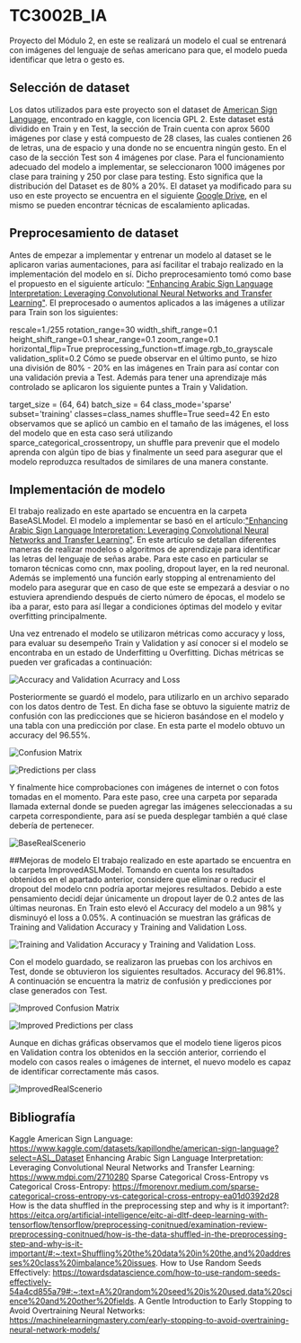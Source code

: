 # TC3002B_IA
Proyecto del Módulo 2, en este se realizará un modelo el cual se entrenará con imágenes del lenguaje de señas americano para que, el modelo pueda identificar que letra o gesto es.

## Selección de dataset
Los datos utilizados para este proyecto son el dataset de [American  Sign Language](https://www.kaggle.com/datasets/kapillondhe/american-sign-language?select=ASL_Dataset), encontrado en kaggle, con licencia GPL 2. Este dataset está dividido en Train y en Test, la sección de Train cuenta con aprox 5600 imágenes por clase y está compuesto de 28 clases, las cuales contienen 26 de letras, una de espacio y una donde no se encuentra ningún gesto. En el caso de la sección Test son 4 imágenes por clase. Para el funcionamiento adecuado del modelo a implementar, se seleccionaron 1000 imágenes por clase para training y 250 por clase para testing. Esto significa que la distribución del Dataset es de 80% a 20%. El dataset ya modificado para su uso en este proyecto se encuentra en el siguiente [Google Drive](https://drive.google.com/drive/folders/12T7WFUGrXnJnKvZKeLaGCPVRHsZfRWJj?usp=sharing), en el mismo se pueden encontrar técnicas de escalamiento aplicadas.

## Preprocesamiento de dataset
Antes de empezar a implementar y entrenar un modelo al dataset se le aplicaron varias aumentaciones, para así facilitar el trabajo realizado en la implementación del modelo en sí. Dicho preprocesamiento tomó como base el propuesto en el siguiente artículo: ["Enhancing Arabic Sign Language Interpretation: Leveraging Convolutional Neural Networks and Transfer Learning"](https://www.mdpi.com/2710280). El preprocesado o aumentos aplicados a las imágenes a utilizar para Train son los siguientes:

rescale=1./255
rotation_range=30
width_shift_range=0.1
height_shift_range=0.1
shear_range=0.1
zoom_range=0.1
horizontal_flip=True
preprocessing_function=tf.image.rgb_to_grayscale
validation_split=0.2
Cómo se puede observar en el último punto, se hizo una división de 80% - 20% en las imágenes en Train para así contar con una validación previa a Test. Además para tener una aprendizaje más controlado se aplicaron los siguiente puntes a Train y Validation.

target_size = (64, 64)
batch_size = 64
class_mode='sparse'
subset='training'
classes=class_names
shuffle=True
seed=42
En esto observamos que se aplicó un cambio en el tamaño de las imágenes, el loss del modelo que en esta caso será utilizando sparce_categorical_crossentropy, un shuffle para prevenir que el modelo aprenda con algún tipo de bias y finalmente un seed para asegurar que el modelo reproduzca resultados de similares de una manera constante.

## Implementación de modelo
El trabajo realizado en este apartado se encuentra en la carpeta BaseASLModel. El modelo a implementar se basó en el artículo:["Enhancing Arabic Sign Language Interpretation: Leveraging Convolutional Neural Networks and Transfer Learning"](https://www.mdpi.com/2710280). En este artículo se detallan diferentes maneras de realizar modelos o algoritmos de aprendizaje para identificar las letras del lenguaje de señas arabe. Para este caso en particular se tomaron técnicas como cnn, max pooling, dropout layer, en la red neuronal. Además se implementó una función early stopping al entrenamiento del modelo para asegurar que en caso de que este se empezará a desviar o no estuviera aprendiendo después de cierto número de épocas, el modelo se iba a parar, esto para así llegar a condiciones óptimas del modelo y evitar overfitting principalmente.

Una vez entrenado el modelo se utilizaron métricas como accuracy y loss, para evaluar su desempeño Train y Validation y así conocer si el modelo se encontraba en un estado de Underfitting u Overfitting. Dichas métricas se pueden ver graficadas a continuación:
 
![Accuracy and Validation Acurracy and Loss](https://github.com/Aderjarn/TC3002B_IA/assets/55771964/f1e2c88d-a32a-46c5-9878-c87f085e7df6)

Posteriormente se guardó el modelo, para utilizarlo en un archivo separado con los datos dentro de Test. En dicha fase se obtuvo la siguiente matriz de confusión con las predicciones que se hicieron basándose en el modelo y una tabla con una predicción por clase. En esta parte el modelo obtuvo un accuracy del 96.55%.

![Confusion Matrix](https://github.com/Aderjarn/TC3002B_IA/assets/55771964/9ece29d1-995a-45ce-b7fb-ebcd6289b2e9)

![Predictions per class](https://github.com/Aderjarn/TC3002B_IA/assets/55771964/b18d5c2a-7921-4273-b806-df889dda5ab4)

Y finalmente hice comprobaciones con imágenes de internet o con fotos tomadas en el momento. Para este paso, cree una carpeta por separada llamada external donde se pueden agregar las imágenes seleccionadas a su carpeta correspondiente, para así se pueda desplegar también a qué clase debería de pertenecer.

![BaseRealScenerio](https://github.com/Aderjarn/TC3002B_IA/assets/55771964/fe62178a-4ff8-4d20-a579-a5c828e7a512)

##Mejoras de modelo
El trabajo realizado en este apartado se encuentra en la carpeta ImprovedASLModel. Tomando en cuenta los resultados obtenidos en el apartado anterior, considere que eliminar o reducir el dropout del modelo cnn podría aportar mejores resultados. Debido a este pensamiento decidí dejar únicamente un dropout layer de 0.2 antes de las últimas neuronas. En Train esto elevó el Accuracy del modelo a un 98% y disminuyó el loss a 0.05%. A continuación se muestran las gráficas de Training and Validation Accuracy y Training and Validation Loss.

![Training and Validation Accuracy y Training and Validation Loss.
](https://github.com/Aderjarn/TC3002B_IA/assets/55771964/5cbeb5be-20dc-4e8e-b9f0-85aab6714e51)

Con el modelo guardado, se realizaron las pruebas con los archivos en Test, donde se obtuvieron los siguientes resultados. Accuracy del  96.81%. A continuación se encuentra la matriz de confusión y predicciones por clase generados con Test.

![Improved Confusion Matrix](https://github.com/Aderjarn/TC3002B_IA/assets/55771964/10b6b28d-d25b-4996-b094-a6c800f49436)

![Improved Predictions per class](https://github.com/Aderjarn/TC3002B_IA/assets/55771964/83b7aa8a-ac46-455b-aafc-9ee36b0fde29)

Aunque en dichas gráficas observamos que el modelo tiene ligeros picos en Validation contra los obtenidos en la sección anterior, corriendo el modelo con casos reales o imágenes de internet, el nuevo modelo es capaz de identificar correctamente más casos.

![ImprovedRealScenerio](https://github.com/Aderjarn/TC3002B_IA/assets/55771964/7be4f80d-c8f8-4285-87a0-ba78815bb121)


## Bibliografía 
Kaggle American  Sign Language: https://www.kaggle.com/datasets/kapillondhe/american-sign-language?select=ASL_Dataset
Enhancing Arabic Sign Language Interpretation: Leveraging Convolutional Neural Networks and Transfer Learning: https://www.mdpi.com/2710280
Sparse Categorical Cross-Entropy vs Categorical Cross-Entropy: https://fmorenovr.medium.com/sparse-categorical-cross-entropy-vs-categorical-cross-entropy-ea01d0392d28
How is the data shuffled in the preprocessing step and why is it important?: https://eitca.org/artificial-intelligence/eitc-ai-dltf-deep-learning-with-tensorflow/tensorflow/preprocessing-conitnued/examination-review-preprocessing-conitnued/how-is-the-data-shuffled-in-the-preprocessing-step-and-why-is-it-important/#:~:text=Shuffling%20the%20data%20in%20the,and%20addresses%20class%20imbalance%20issues.
How to Use Random Seeds Effectively: https://towardsdatascience.com/how-to-use-random-seeds-effectively-54a4cd855a79#:~:text=A%20random%20seed%20is%20used,data%20science%20and%20other%20fields.
A Gentle Introduction to Early Stopping to Avoid Overtraining Neural Networks: https://machinelearningmastery.com/early-stopping-to-avoid-overtraining-neural-network-models/


